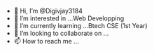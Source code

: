 - 👋 Hi, I’m @Digivjay3184
- 👀 I’m interested in ...Web Developping
- 🌱 I’m currently learning ...Btech CSE (1st Year)
- 💞️ I’m looking to collaborate on ...
- 📫 How to reach me ...

<!---
Digivjay3184/Digivjay3184 is a ✨ special ✨ repository because its `README.md` (this file) appears on your GitHub profile.
You can click the Preview link to take a look at your changes.
--->

